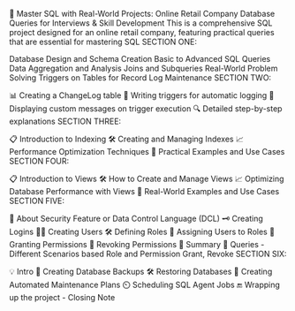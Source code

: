 🎥 Master SQL with Real-World Projects: Online Retail Company Database Queries for Interviews & Skill Development
This is  a comprehensive SQL project designed for an online retail company, featuring practical queries that are essential for mastering SQL
 SECTION ONE: 

Database Design and Schema Creation
Basic to Advanced SQL Queries
Data Aggregation and Analysis
Joins and Subqueries
Real-World Problem Solving
Triggers on Tables for Record Log Maintenance
SECTION TWO: 

📊 Creating a ChangeLog table
🔄 Writing triggers for automatic logging
📝 Displaying custom messages on trigger execution
🔍 Detailed step-by-step explanations
SECTION THREE: 

📋 Introduction to Indexing
🛠️ Creating and Managing Indexes
📈 Performance Optimization Techniques
🧩 Practical Examples and Use Cases
SECTION FOUR:

📋 Introduction to Views
🛠️ How to Create and Manage Views
📈 Optimizing Database Performance with Views
🧩 Real-World Examples and Use Cases
SECTION FIVE: 

📝 About Security Feature or Data Control Language (DCL)
🗝️ Creating Logins
🧑‍💻 Creating Users
🛠️ Defining Roles
🔗 Assigning Users to Roles
📝 Granting Permissions
📝 Revoking Permissions
📝 Summary
📝 Queries - Different Scenarios based Role and Permission Grant, Revoke
SECTION SIX:

💡 Intro
💾 Creating Database Backups
🛠️ Restoring Databases
📅 Creating Automated Maintenance Plans
⏲️ Scheduling SQL Agent Jobs
🔚 Wrapping up the project - Closing Note
